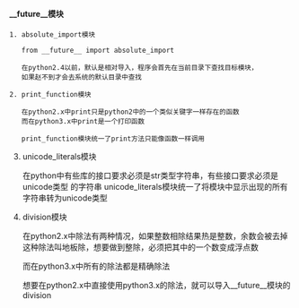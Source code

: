 #### __future__模块
>

    1. absolute_import模块

       from __future__ import absolute_import

       在python2.4以前，默认是相对导入，程序会首先在当前目录下查找目标模块，
       如果赵不到才会去系统的默认目录中查找

    2. print_function模块

       在python2.x中print只是python2中的一个类似关键字一样存在的函数
       而在python3.x中print是一个打印函数

       print_function模块统一了print方法只能像函数一样调用

   3. unicode_literals模块

      在python中有些库的接口要求必须是str类型字符串，有些接口要求必须是unicode类型
      的字符串
      unicode_literals模块统一了将模块中显示出现的所有字符串转为unicode类型

   4. division模块

      在python2.x中除法有两种情况，如果整数相除结果热是整数，余数会被去掉
      这种除法叫地板除，想要做到整除，必须把其中的一个数变成浮点数

      而在python3.x中所有的除法都是精确除法

      想要在python2.x中直接使用python3.x的除法，就可以导入__future__模块的division
